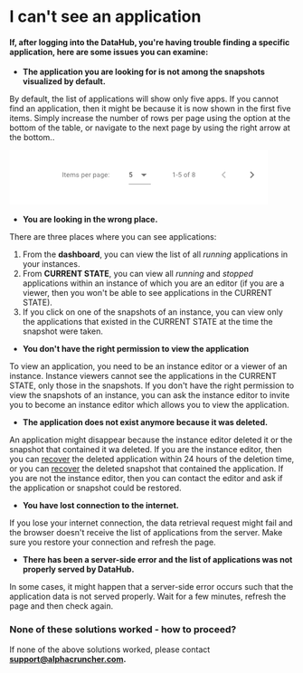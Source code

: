 # I can't see an application

#### If, after logging into the DataHub, you're having trouble finding a specific application, here are some issues you can examine:

* **The application you are looking for is not among the snapshots visualized by default.**

By default, the list of applications will show only five apps. If you cannot find an application, then it might be because it is now shown in the first five items. Simply increase the number of rows per page using the option at the bottom of the table, or navigate to the next page by using the right arrow at the bottom..

![](../../.gitbook/assets/screen-shot-2019-07-16-at-1.18.45-pm-2.png)

* **You are looking in the wrong place.**

There are three places where you can see applications:

1. From the **dashboard**, you can view the list of all _running_ applications in your instances.
2. From **CURRENT STATE**, you can view all _running_ and _stopped_ applications within an instance of which you are an editor \(if you are a viewer, then you won't be able to see applications in the CURRENT STATE\).
3. If you click on one of the snapshots of an instance, you can view only the applications that existed in the CURRENT STATE at the time the snapshot were taken.

* **You don't have the right permission to view the application**

To view an application, you need to be an instance editor or a viewer of an instance. Instance viewers cannot see the applications in the CURRENT STATE, only those in the snapshots. If you don't have the right permission to view the snapshots of an instance, you can ask the instance editor to invite you to become an instance editor which allows you to view the application.

* **The application does not exist anymore because it was deleted.**

An application might disappear because the instance editor deleted it or the snapshot that contained it wa deleted. If you are the instance editor, then you can [recover](../authorization-issues/accidental-data-loss/deleted-an-application-by-mistake.md) the deleted application within 24 hours of the deletion time, or you can [recover](../authorization-issues/accidental-data-loss/deleted-a-snapshot-by-mistake.md) the deleted snapshot that contained the application. If you are not the instance editor, then you can contact the editor and ask if the application or snapshot could be restored. 

* **You have lost connection to the internet.**

If you lose your internet connection, the data retrieval request might fail and the browser doesn't receive the list of applications from the server. Make sure you restore your connection and refresh the page.

* **There has been a server-side error and the list of applications was not properly served by DataHub.**

In some cases, it might happen that a server-side error occurs such that the application data is not served properly. Wait for a few minutes, refresh the page and then check again.  


### None of these solutions worked - how to proceed?

If none of the above solutions worked, please contact **support@alphacruncher.com.**

